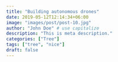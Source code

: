 ```yaml
---
title: "Building autonomous drones"
date: 2019-05-12T12:14:34+06:00
image: "images/post/post-10.jpg"
author: "John Doe" # use capitalize
description: "This is meta description."
categories: ["Tree"]
tags: ["tree", "nice"]
draft: false
---
```


